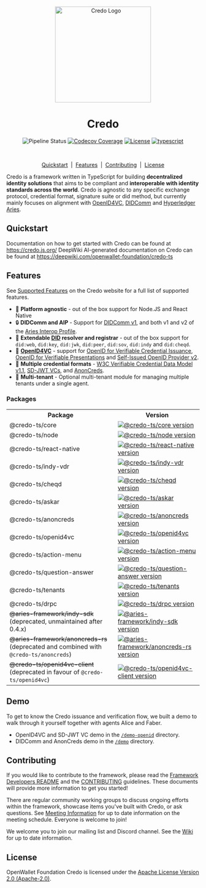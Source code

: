 <p align="center">
  <br />
  <img
    alt="Credo Logo"
    src="https://raw.githubusercontent.com/openwallet-foundation/credo-ts/c7886cb8377ceb8ee4efe8d264211e561a75072d/images/credo-logo.png"
    height="250px"
  />
</p>
<h1 align="center"><b>Credo</b></h1>
<p align="center">
  <img
    alt="Pipeline Status"
    src="https://github.com/openwallet-foundation/credo-ts/workflows/Continuous%20Integration/badge.svg?branch=main"
  />
  <a href="https://codecov.io/gh/openwallet-foundation/credo-ts/"
    ><img
      alt="Codecov Coverage"
      src="https://img.shields.io/codecov/c/github/openwallet-foundation/credo-ts/coverage.svg?style=flat-square"
  /></a>
  <a
    href="https://raw.githubusercontent.com/openwallet-foundation/credo-ts/main/LICENSE"
    ><img
      alt="License"
      src="https://img.shields.io/badge/License-Apache%202.0-blue.svg"
  /></a>
  <a href="https://www.typescriptlang.org/"
    ><img
      alt="typescript"
      src="https://img.shields.io/badge/%3C%2F%3E-TypeScript-%230074c1.svg"
  /></a>
</p>
<br />

<p align="center">
  <a href="#quickstart">Quickstart</a> &nbsp;|&nbsp;
  <a href="#features">Features</a> &nbsp;|&nbsp;
  <a href="#contributing">Contributing</a> &nbsp;|&nbsp;
  <a href="#license">License</a> 
</p>

Credo is a framework written in TypeScript for building **decentralized identity solutions** that aims to be compliant and **interoperable with identity standards across the world**. Credo is agnostic to any specific exchange protocol, credential format, signature suite or did method, but currently mainly focuses on alignment with [OpenID4VC](https://openid.net/sg/openid4vc/), [DIDComm](https://identity.foundation/didcomm-messaging/spec/) and [Hyperledger Aries](https://hyperledger.github.io/aries-rfcs/latest/).

## Quickstart

Documentation on how to get started with Credo can be found at https://credo.js.org/
DeepWiki AI-generated documentation on Credo can be found at https://deepwiki.com/openwallet-foundation/credo-ts

## Features

See [Supported Features](https://credo.js.org/guides/features) on the Credo website for a full list of supported features.

- 🏃 **Platform agnostic** - out of the box support for Node.JS and React Native
- 🔒 **DIDComm and AIP** - Support for [DIDComm v1](https://hyperledger.github.io/aries-rfcs/latest/concepts/0005-didcomm/), and both v1 and v2 of the [Aries Interop Profile](https://github.com/hyperledger/aries-rfcs/blob/main/concepts/0302-aries-interop-profile/README.md).
- 🛂 **Extendable [DID](https://www.w3.org/TR/did-core/) resolver and registrar** - out of the box support for `did:web`, `did:key`, `did:jwk`, `did:peer`, `did:sov`, `did:indy` and `did:cheqd`.
- 🔑 **[OpenID4VC](https://openid.net/sg/openid4vc/)** - support for [OpenID for Verifiable Credential Issuance](https://openid.net/specs/openid-4-verifiable-credential-issuance-1_0.html), [OpenID for Verifiable Presentations](https://openid.net/specs/openid-4-verifiable-presentations-1_0.html) and [Self-Issued OpenID Provider v2](https://openid.net/specs/openid-connect-self-issued-v2-1_0.html).
- 🪪 **Multiple credential formats** - [W3C Verifiable Credential Data Model v1.1](https://www.w3.org/TR/vc-data-model/), [SD-JWT VCs](https://www.ietf.org/archive/id/draft-ietf-oauth-sd-jwt-vc-03.html), and [AnonCreds](https://hyperledger.github.io/anoncreds-spec/).
- 🏢 **Multi-tenant** - Optional multi-tenant module for managing multiple tenants under a single agent.

### Packages

<table>
  <tr>
    <th><b>Package</b></th>
    <th><b>Version</b></th>
  </tr>
  <tr>
    <td>@credo-ts/core</td>
    <td>
      <a href="https://npmjs.com/package/@credo-ts/core">
        <img alt="@credo-ts/core version" src="https://img.shields.io/npm/v/@credo-ts/core"/>
      </a>
    </td>
  </tr>
  <tr>
    <td>@credo-ts/node</td>
    <td>
      <a href="https://npmjs.com/package/@credo-ts/node">
        <img alt="@credo-ts/node version" src="https://img.shields.io/npm/v/@credo-ts/node"/>
      </a>
    </td>
  </tr>
  <tr>
    <td>@credo-ts/react-native</td>
    <td>
      <a href="https://npmjs.com/package/@credo-ts/react-native">
        <img alt="@credo-ts/react-native version" src="https://img.shields.io/npm/v/@credo-ts/react-native"/>
      </a>
    </td>
  </tr>
  <tr>
    <td>@credo-ts/indy-vdr</td>
    <td>
      <a href="https://npmjs.com/package/@credo-ts/indy-vdr">
        <img alt="@credo-ts/indy-vdr version" src="https://img.shields.io/npm/v/@credo-ts/indy-vdr"/>
      </a>
    </td>
  </tr>
  <tr>
    <td>@credo-ts/cheqd</td>
    <td>
      <a href="https://npmjs.com/package/@credo-ts/cheqd">
        <img alt="@credo-ts/cheqd version" src="https://img.shields.io/npm/v/@credo-ts/cheqd"/>
      </a>
    </td>
  </tr>  
  <tr>
    <td>@credo-ts/askar</td>
    <td>
      <a href="https://npmjs.com/package/@credo-ts/askar">
        <img alt="@credo-ts/askar version" src="https://img.shields.io/npm/v/@credo-ts/askar"/>
      </a>
    </td>
  </tr>
  <tr>
    <td>@credo-ts/anoncreds</td>
    <td>
      <a href="https://npmjs.com/package/@credo-ts/anoncreds">
        <img alt="@credo-ts/anoncreds version" src="https://img.shields.io/npm/v/@credo-ts/anoncreds"/>
      </a>
    </td>
  </tr>
  <tr>
    <td>@credo-ts/openid4vc</td>
    <td>
      <a href="https://npmjs.com/package/@credo-ts/openid4vc">
        <img alt="@credo-ts/openid4vc version" src="https://img.shields.io/npm/v/@credo-ts/openid4vc"/>
      </a>
    </td>
  </tr>
   <tr>
    <td>@credo-ts/action-menu</td>
    <td>
      <a href="https://npmjs.com/package/@credo-ts/action-menu">
        <img alt="@credo-ts/action-menu version" src="https://img.shields.io/npm/v/@credo-ts/action-menu"/>
      </a>
    </td>
  </tr>
    <td>@credo-ts/question-answer</td>
    <td>
      <a href="https://npmjs.com/package/@credo-ts/question-answer">
        <img alt="@credo-ts/question-answer version" src="https://img.shields.io/npm/v/@credo-ts/question-answer"/>
      </a>
    </td>
  </tr>
  <tr>
    <td>@credo-ts/tenants</td>
    <td>
      <a href="https://npmjs.com/package/@credo-ts/tenants">
        <img alt="@credo-ts/tenants version" src="https://img.shields.io/npm/v/@credo-ts/tenants"/>
      </a>
    </td>
  </tr>
  <tr>
    <td>@credo-ts/drpc</td>
    <td>
      <a href="https://npmjs.com/package/@credo-ts/drpc">
        <img alt="@credo-ts/drpc version" src="https://img.shields.io/npm/v/@credo-ts/drpc"/>
      </a>
    </td>
  </tr>
  <tr>
    <td><s>@aries-framework/indy-sdk</s> (deprecated, unmaintained after 0.4.x)</td>
    <td>
      <a href="https://npmjs.com/package/@aries-framework/indy-sdk">
        <img alt="@aries-framework/indy-sdk version" src="https://img.shields.io/npm/v/@aries-framework/indy-sdk"/>
      </a>
    </td>
  </tr>
  <tr>
    <td><s>@aries-framework/anoncreds-rs</s> (deprecated and combined with <code>@credo-ts/anoncreds</code>)</td>
    <td>
      <a href="https://npmjs.com/package/@aries-framework/anoncreds-rs">
        <img alt="@aries-framework/anoncreds-rs version" src="https://img.shields.io/npm/v/@aries-framework/anoncreds-rs"/>
      </a>
    </td>
  </tr>
  <tr>
    <td><s>@credo-ts/openid4vc-client</s> (deprecated in favour of <code>@credo-ts/openid4vc</code>)</td>
    <td>
      <a href="https://npmjs.com/package/@credo-ts/openid4vc-client">
        <img alt="@credo-ts/openid4vc-client version" src="https://img.shields.io/npm/v/@credo-ts/openid4vc-client"/>
      </a>
    </td>
  </tr>
</table>

## Demo

To get to know the Credo issuance and verification flow, we built a demo to walk through it yourself together with agents Alice and Faber.

- OpenID4VC and SD-JWT VC demo in the [`/demo-openid`](/demo-openid) directory.
- DIDComm and AnonCreds demo in the [`/demo`](/demo) directory.

## Contributing

If you would like to contribute to the framework, please read the [Framework Developers README](/DEVREADME.md) and the [CONTRIBUTING](/CONTRIBUTING.md) guidelines. These documents will provide more information to get you started!

There are regular community working groups to discuss ongoing efforts within the framework, showcase items you've built with Credo, or ask questions. See [Meeting Information](https://github.com/openwallet-foundation/credo-ts/wiki/Meeting-Information) for up to date information on the meeting schedule. Everyone is welcome to join!

We welcome you to join our mailing list and Discord channel. See the [Wiki](https://github.com/openwallet-foundation/credo-ts/wiki/Communication) for up to date information.

## License

OpenWallet Foundation Credo is licensed under the [Apache License Version 2.0 (Apache-2.0)](/LICENSE).
